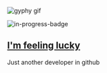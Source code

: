 ![gyphy gif](https://media2.giphy.com/media/ehCIonGQ87WvrjD3ue/giphy.gif?cid=bfae73223935da27cf0347b61e50f9dcd42fca1745adb8c0&rid=giphy.gif&ct=g)

![in-progress-badge](https://img.shields.io/badge/IN-PROGRESS-brightgreen)

## [I'm feeling lucky](https://fct5mvs0s5.execute-api.us-east-2.amazonaws.com)

Just another developer in github
